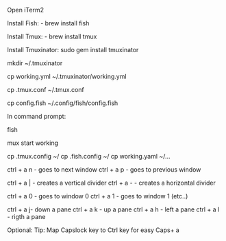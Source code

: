Open iTerm2

Install Fish: - brew install fish

Install Tmux: - brew install tmux

Install Tmuxinator: sudo gem install tmuxinator

mkdir ~/.tmuxinator

cp working.yml ~/.tmuxinator/working.yml

cp .tmux.conf ~/.tmux.conf

cp config.fish ~/.config/fish/config.fish


In command prompt:

fish

mux start working





cp .tmux.config ~/
cp .fish.config ~/
cp working.yaml ~/…

ctrl + a n - goes to next window
ctrl + a p - goes to previous window

ctrl + a |  - creates a vertical divider
ctrl + a -  - creates a horizontal divider

ctrl + a 0 - goes to window 0
ctrl + a 1 - goes to window 1 (etc..)


ctrl + a  j- down a pane
ctrl + a k - up a pane
ctrl + a h - left a pane
ctrl + a l - rigth a pane


Optional:
Tip: Map Capslock key to Ctrl key for easy Caps+ a
